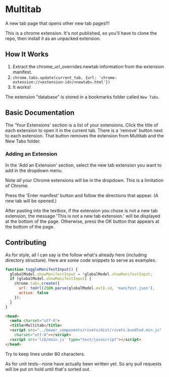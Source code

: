 Multitab
========

A new tab page that opens other new tab pages!!!

This is a chrome extension. It's not published, so you'll have to clone the
repo, then install it as an unpacked extension.

How It Works
------------

1. Extract the chrome_url_overrides.newtab information from the extension
   manifest.
1. `chrome.tabs.update(current_tab, {url: 'chrome-extension://<extension-id>/<newtab>.html'})`
1. It works!

The extension "database" is stored in a bookmarks folder called `New Tabs`.

Basic Documentation
-------------------

The 'Your Extensions' section is a list of your extensions. Click the title of
each extension to open it in the current tab. There is a 'remove' button next
to each extension. That button removes the extension from Multitab and the
New Tabs folder.

### Adding an Extension

In the 'Add an Extension' section, select the new tab extension you want to add
in the dropdown menu.

Note *all* your Chrome extensions will be in the dropdown. This is a limitation
of Chrome.

Press the 'Enter manifest' button and follow the directions that appear. (A new
tab will be opened.)

After pasting into the textbox, if the extension you chose is not a new tab
extension, the message 'This is not a new tab extension.' will be displayed at
the bottom of the page. Otherwise, press the OK button that appears at the
bottom of the page.


Contributing
------------

As for style, all I can say is the follow what's already here (including
directory structure). Here are some code snippets to serve as examples.

```js
function toggleManifestInput() {
  globalModel.showManifestInput = !globalModel.showManifestInput;
  if (globalModel.showManifestInput) {
    chrome.tabs.create({
      url: toUrl(JSON.parse(globalModel.ext).id, 'manifest.json'),
      active: false
    });
  }
}
```

```html
<head>
  <meta charset="utf-8">
  <title>Multitab</title>
  <script src="../bower_components/rivets/dist/rivets.bundled.min.js"
    charset="utf-8"></script>
  <script src='lib/main.js' type="text/javascript"></script>
</head>
```

Try to keep lines under 80 characters.

As for unit tests--none have actually been written yet. So any pull requests
will be put on hold until that's sorted out.

